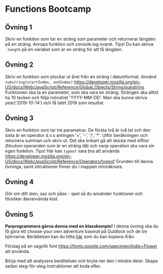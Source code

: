 # Functions Bootcamp
## Övning 1
Skriv en funktion som tar en sträng som parameter och returnerar längden på en sträng.
Anropa funktion och console.log svaret. Tips! Du kan skriva `.length` på en variabel som är en sträng för att få längden.

## Övning 2
  Skriv en funktion som plockar ut året från en sträng i datumformat. Använd `substring(startIndex, endIndex)` https://developer.mozilla.org/en-US/docs/Web/JavaScript/Reference/Global_Objects/String/substring. 
  Funktionen ska ta en parameter, som ska vara en sträng. Strängen ska alltid ha 10 tecken och följa mönstret 'YYYY-MM-DD'. Man ska kunna skriva year('2019-10-14') och få talet 2019 som resultat.

## Övning 3
  Skriv en funktion som tar tre parametrar. De första två är två tal och den sista är en operator d.v.s antingen '+', '-', '/', '*'. 
  Utför beräkningen och returnera summan och skriv ut. Det ska enbart gå att skicka med siffror (förutom operanden som är en sträng då) och varje operation ska vara sin egen funktion.
  Tips! Här kan `typeof` vara bra att använda https://developer.mozilla.org/en-US/docs/Web/JavaScript/Reference/Operators/typeof
  Grunden till denna övninga, samt intruktioner finner du i mappen miniräknare.

## Övning 4
Gör om ditt sten, sax och påse - spel så du använder funktioner och försöker återanvända kod.

## Övning 5
**Parprogrammera gärna denna med en klasskompis!**
I denna övning ska du få göra ett choose your own adventure baserat på Guldlock och de tre björnarna. Berättelsen kan du hitta [här](http://www.dltk-teach.com/rhymes/goldilocks_story.htm) som du kan kopiera ifrån.

Förslag på en sagolik font https://fonts.google.com/specimen/Indie+Flower att använda.

Börja med att analysera berättelsen och bryta ner den i mindre delar.
Skapa sedan steg-för-steg instruktioner att koda efter.
